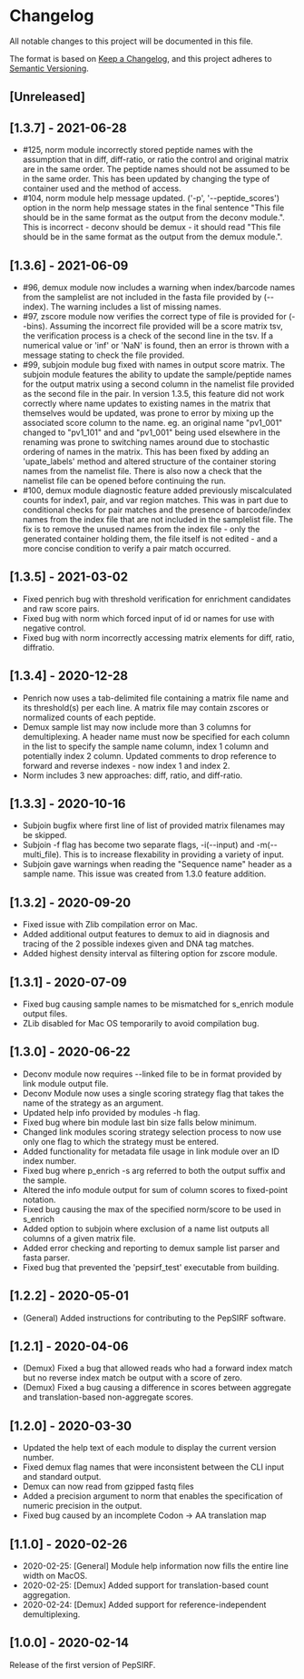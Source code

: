 # Changelog
All notable changes to this project will be documented in this file.

The format is based on [Keep a Changelog](https://keepachangelog.com/en/1.0.0/),
and this project adheres to [Semantic Versioning](https://semver.org/spec/v2.0.0.html).

## [Unreleased]

## [1.3.7] - 2021-06-28
- #125, norm module incorrectly stored peptide names with the assumption that in diff, diff-ratio, or ratio the control and original matrix are in the same order. The peptide names should not be assumed to be in the same order. This has been updated by changing the type of container used and the method of access.
- #104, norm module help message updated. ('-p', '--peptide_scores') option in the norm help message states in the final sentence "This file should be in the same format as the output from the deconv module.". This is incorrect - deconv should be demux - it should read "This file should be in the same format as the output from the demux module.".

## [1.3.6] - 2021-06-09
- #96, demux module now includes a warning when index/barcode names from the samplelist are not included in the fasta file provided by (--index). The warning includes a list of missing names.
- #97, zscore module now verifies the correct type of file is provided for (--bins). Assuming the incorrect file provided will be a score matrix tsv, the verification process is a check of the second line in the tsv. If a numerical value or 'inf' or 'NaN' is found, then an error is thrown with a message stating to check the file provided.
- #99, subjoin module bug fixed with names in output score matrix. The subjoin module features the ability to update the sample/peptide names for the output matrix using a second column in the namelist file provided as the second file in the pair. In version 1.3.5, this feature did not work correctly where name updates to existing names in the matrix that themselves would be updated, was prone to error by mixing up the associated score column to the name. eg. an original name "pv1_001" changed to "pv1_101" and and "pv1_001" being used elsewhere in the renaming was prone to switching names around due to stochastic ordering of names in the matrix. This has been fixed by adding an 'upate_labels' method and altered structure of the container storing names from the namelist file. There is also now a check that the namelist file can be opened before continuing the run.
- #100, demux module diagnostic feature added previously miscalculated counts for index1, pair, and var region matches. This was in part due to conditional checks for pair matches and the presence of barcode/index names from the index file that are not included in the samplelist file. The fix is to remove the unused names from the index file - only the generated container holding them, the file itself is not edited - and a more concise condition to verify a pair match occurred.

## [1.3.5] - 2021-03-02
- Fixed penrich bug with threshold verification for enrichment candidates and raw score pairs.
- Fixed bug with norm which forced input of id or names for use with negative control.
- Fixed bug with norm incorrectly accessing matrix elements for diff, ratio, diffratio.

## [1.3.4] - 2020-12-28
- Penrich now uses a tab-delimited file containing a matrix file name and its threshold(s) per each line. A matrix file may contain zscores or normalized counts of each peptide.
- Demux sample list may now include more than 3 columns for demultiplexing. A header name must now be specified for each column in the list to specify the sample name column, index 1 column and potentially index 2 column. Updated comments to drop reference to forward and reverse indexes - now index 1 and index 2.
- Norm includes 3 new approaches: diff, ratio, and diff-ratio.

## [1.3.3] - 2020-10-16
- Subjoin bugfix where first line of list of provided matrix filenames may be skipped.
- Subjoin -f flag has become two separate flags, -i(--input) and -m(--multi_file). This is to increase flexability in
  providing a variety of input.
- Subjoin gave warnings when reading the "Sequence name" header as a sample name. This issue was created from 1.3.0 feature addition.

## [1.3.2] - 2020-09-20
- Fixed issue with Zlib compilation error on Mac.
- Added additional output features to demux to aid in diagnosis and tracing of the 2 possible indexes given and DNA tag matches.
- Added highest density interval as filtering option for zscore module.

## [1.3.1] - 2020-07-09
- Fixed bug causing sample names to be mismatched for s_enrich module output files.
- ZLib disabled for Mac OS temporarily to avoid compilation bug.

## [1.3.0] - 2020-06-22
- Deconv module now requires --linked file to be in format provided by link module output file.
- Deconv Module now uses a single scoring strategy flag that takes the name of the strategy as an argument.
- Updated help info provided by modules -h flag.
- Fixed bug where bin module last bin size falls below minimum.
- Changed link modules scoring strategy selection process to now use only one flag to which the strategy must be entered.
- Added functionality for metadata file usage in link module over an ID index number.
- Fixed bug where p_enrich -s arg referred to both the output suffix and the sample.
- Altered the info module output for sum of column scores to fixed-point notation.
- Fixed bug causing the max of the specified norm/score to be used in s_enrich
- Added option to subjoin where exclusion of a name list outputs all columns of a given matrix file.
- Added error checking and reporting to demux sample list parser and fasta parser.
- Fixed bug that prevented the 'pepsirf_test' executable from building.

## [1.2.2] - 2020-05-01
- (General) Added instructions for contributing to the PepSIRF software.

## [1.2.1] - 2020-04-06
- (Demux) Fixed a bug that allowed reads who had a forward index match but no reverse index match be output with a score of zero.
- (Demux) Fixed a bug causing a difference in scores between aggregate and translation-based non-aggregate scores.
## [1.2.0] - 2020-03-30
- Updated the help text of each module to display the current version number.
- Fixed demux flag names that were inconsistent between the CLI input and standard output.
- Demux can now read from gzipped fastq files
- Added a precision argument to norm that enables the specification of numeric precision in the output.
- Fixed bug caused by an incomplete Codon -> AA translation map

## [1.1.0] - 2020-02-26
- 2020-02-25: [General] Module help information now fills the entire line width on MacOS.
- 2020-02-25: [Demux] Added support for translation-based count aggregation.
- 2020-02-24: [Demux] Added support for reference-independent demultiplexing.
## [1.0.0] - 2020-02-14
Release of the first version of PepSIRF.
